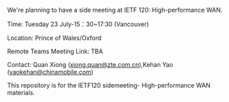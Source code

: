 We're planning to have a side meeting at IETF 120: High-performance WAN.

Time: Tuesday 23 July-15：30~17:30 (Vancouver)

Location: Prince of Wales/Oxford

Remote Teams Meeting Link: TBA

Contact: Quan Xiong (xiong.quan@zte.com.cn),Kehan Yao (yaokehan@chinamobile.com)

This repository is for the IETF120 sidemeeting- High-performance WAN materials.

